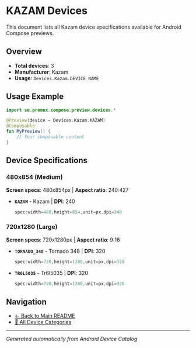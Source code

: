 # KAZAM Devices

This document lists all Kazam device specifications available for Android Compose previews.

## Overview

- **Total devices**: 3
- **Manufacturer**: Kazam
- **Usage**: `Devices.Kazam.DEVICE_NAME`

## Usage Example

```kotlin
import se.premex.compose.preview.devices.*

@Preview(device = Devices.Kazam.KAZAM)
@Composable
fun MyPreview() {
    // Your composable content
}
```

## Device Specifications

### 480x854 (Medium)

**Screen specs**: 480x854px | **Aspect ratio**: 240:427

- **`KAZAM`** - Kazam | **DPI**: 240
  ```kotlin
  spec:width=480,height=854,unit=px,dpi=240
  ```

### 720x1280 (Large)

**Screen specs**: 720x1280px | **Aspect ratio**: 9:16

- **`TORNADO_348`** - Tornado 348 | **DPI**: 320
  ```kotlin
  spec:width=720,height=1280,unit=px,dpi=320
  ```

- **`TR6L5035`** - Tr6l5035 | **DPI**: 320
  ```kotlin
  spec:width=720,height=1280,unit=px,dpi=320
  ```

## Navigation

- [← Back to Main README](../../README.md)
- [📱 All Device Categories](../README.md)

---
*Generated automatically from Android Device Catalog*
